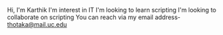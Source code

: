 Hi, I'm Karthik
I'm interest in IT
I'm looking to learn scripting 
I'm looking to collaborate on scripting 
You can reach via my email address- thotaka@mail.uc.edu
